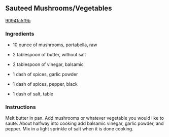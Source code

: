 ## Sauteed Mushrooms/Vegetables

[90941c5f9b](http://www.food.com/recipe/sauteed-mushrooms-vegetables-381987)

### Ingredients

 - 10 ounce of mushrooms, portabella, raw

 - 2 tablespoon of butter, without salt

 - 2 tablespoon of vinegar, balsamic

 - 1 dash of spices, garlic powder

 - 1 dash of spices, pepper, black

 - 1 dash of salt, table

### Instructions

Melt butter in pan. Add mushrooms or whatever vegetable you would like to saute. About halfway into cooking add balsamic vinegar, garlic powder, and pepper. Mix in a light sprinkle of salt when it is done cooking.